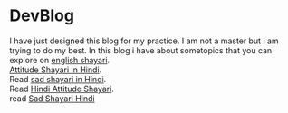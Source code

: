 # DevBlog
I have just designed this blog for my practice. I am not a master but i am trying to do my best. In this blog i have about sometopics that you can explore on <a href="https://englishshayari.com/"> english shayari</a>.<br>
<a href="https://attitudeshayaricopy.com/"> Attitude Shayari in Hindi</a>.<br>
Read <a href="https://sadshyari.com/"> sad shayari in Hindi</a>.<br>
Read <a href="https://attitudeshyari.com/"> Hindi Attitude Shayari</a>.<br>
read <a href="https://sadshayar.com/">Sad Shayari Hindi</a>
